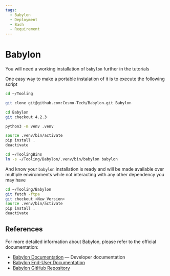 ```yaml
---
tags:
  - Babylon
  - Deployment
  - Bash
  - Requirement
---
```

# Babylon

You will need a working installation of `babylon` further in the tutorials

One easy way to make a portable instalation of it is to execute the following script

```bash title="Portable babylon install"
cd ~/Tooling

git clone git@github.com:Cosmo-Tech/Babylon.git Babylon

cd Babylon
git checkout 4.2.3

python3 -m venv .venv

source .venv/bin/activate
pip install .
deactivate

cd ~/ToolingBins
ln -s ~/Tooling/Babylon/.venv/bin/babylon babylon
```

And know your `babylon` installation is ready and will be made available over multiple environments while not interacting with any other dependency you may have


```bash title="Update Babylon"
cd ~/Tooling/Babylon
git fetch -ftpa
git checkout <New_Version>
source .venv/bin/activate
pip install .
deactivate
```

## References

For more detailed information about Babylon, please refer to the official documentation:

* [Babylon Documentation](https://cosmo-tech.github.io/Babylon/) — Developer documentation
* [Babylon End-User Documentation](https://cosmo-tech.github.io/Babylon-End-User-Doc)
* [Babylon GitHub Repository](https://github.com/Cosmo-Tech/Babylon)
